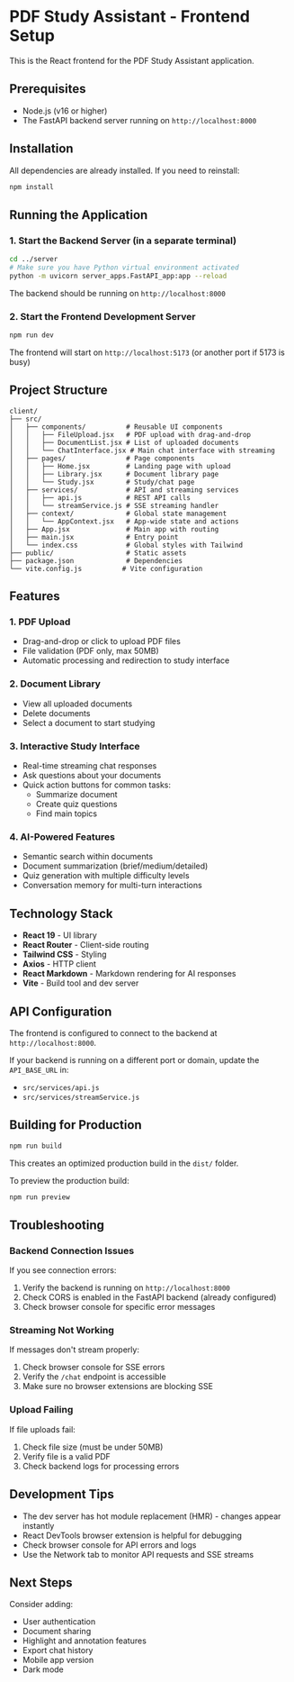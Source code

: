 # PDF Study Assistant - Frontend Setup

This is the React frontend for the PDF Study Assistant application.

## Prerequisites

- Node.js (v16 or higher)
- The FastAPI backend server running on `http://localhost:8000`

## Installation

All dependencies are already installed. If you need to reinstall:

```bash
npm install
```

## Running the Application

### 1. Start the Backend Server (in a separate terminal)

```bash
cd ../server
# Make sure you have Python virtual environment activated
python -m uvicorn server_apps.FastAPI_app:app --reload
```

The backend should be running on `http://localhost:8000`

### 2. Start the Frontend Development Server

```bash
npm run dev
```

The frontend will start on `http://localhost:5173` (or another port if 5173 is busy)

## Project Structure

```
client/
├── src/
│   ├── components/          # Reusable UI components
│   │   ├── FileUpload.jsx   # PDF upload with drag-and-drop
│   │   ├── DocumentList.jsx # List of uploaded documents
│   │   └── ChatInterface.jsx # Main chat interface with streaming
│   ├── pages/               # Page components
│   │   ├── Home.jsx         # Landing page with upload
│   │   ├── Library.jsx      # Document library page
│   │   └── Study.jsx        # Study/chat page
│   ├── services/            # API and streaming services
│   │   ├── api.js           # REST API calls
│   │   └── streamService.js # SSE streaming handler
│   ├── context/             # Global state management
│   │   └── AppContext.jsx   # App-wide state and actions
│   ├── App.jsx              # Main app with routing
│   ├── main.jsx             # Entry point
│   └── index.css            # Global styles with Tailwind
├── public/                  # Static assets
├── package.json             # Dependencies
└── vite.config.js          # Vite configuration
```

## Features

### 1. **PDF Upload**
- Drag-and-drop or click to upload PDF files
- File validation (PDF only, max 50MB)
- Automatic processing and redirection to study interface

### 2. **Document Library**
- View all uploaded documents
- Delete documents
- Select a document to start studying

### 3. **Interactive Study Interface**
- Real-time streaming chat responses
- Ask questions about your documents
- Quick action buttons for common tasks:
  - Summarize document
  - Create quiz questions
  - Find main topics

### 4. **AI-Powered Features**
- Semantic search within documents
- Document summarization (brief/medium/detailed)
- Quiz generation with multiple difficulty levels
- Conversation memory for multi-turn interactions

## Technology Stack

- **React 19** - UI library
- **React Router** - Client-side routing
- **Tailwind CSS** - Styling
- **Axios** - HTTP client
- **React Markdown** - Markdown rendering for AI responses
- **Vite** - Build tool and dev server

## API Configuration

The frontend is configured to connect to the backend at `http://localhost:8000`.

If your backend is running on a different port or domain, update the `API_BASE_URL` in:
- `src/services/api.js`
- `src/services/streamService.js`

## Building for Production

```bash
npm run build
```

This creates an optimized production build in the `dist/` folder.

To preview the production build:

```bash
npm run preview
```

## Troubleshooting

### Backend Connection Issues

If you see connection errors:
1. Verify the backend is running on `http://localhost:8000`
2. Check CORS is enabled in the FastAPI backend (already configured)
3. Check browser console for specific error messages

### Streaming Not Working

If messages don't stream properly:
1. Check browser console for SSE errors
2. Verify the `/chat` endpoint is accessible
3. Make sure no browser extensions are blocking SSE

### Upload Failing

If file uploads fail:
1. Check file size (must be under 50MB)
2. Verify file is a valid PDF
3. Check backend logs for processing errors

## Development Tips

- The dev server has hot module replacement (HMR) - changes appear instantly
- React DevTools browser extension is helpful for debugging
- Check browser console for API errors and logs
- Use the Network tab to monitor API requests and SSE streams

## Next Steps

Consider adding:
- User authentication
- Document sharing
- Highlight and annotation features
- Export chat history
- Mobile app version
- Dark mode
